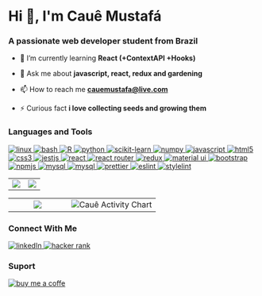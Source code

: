 # Hi 👋, I'm Cauê Mustafá

 ### A passionate web developer student from Brazil

- 🌱 I’m currently learning **React (+ContextAPI +Hooks)**

- 💬 Ask me about **javascript, react, redux and gardening**

- 📫 How to reach me **cauemustafa@live.com**

- ⚡ Curious fact **i love collecting seeds and growing them**

<section>

### Languages and Tools

  <p align="left">
    <a href="https://www.linux.org/" target="_blank" rel="noreferrer">
      <img src="https://img.shields.io/badge/Linux-FCC624?style=for-the-badge&logo=linux&logoColor=black" alt="linux"/>
    </a>
    <a href="https://www.gnu.org/software/bash/" target="_blank" rel="noreferrer">
      <img src="https://img.shields.io/badge/GNU%20Bash-4EAA25?style=for-the-badge&logo=GNU%20Bash&logoColor=white" alt="bash"/>
    </a>
    <a href="https://git-scm.com/" target="_blank" rel="noreferrer">
      <https://img.shields.io/badge/GIT-E44C30?style=for-the-badge&logo=git&logoColor=white" alt="git"/>
    </a>
    <a href="https://www.r-project.org/" target="_blank" rel="noreferrer">
      <img src="https://img.shields.io/badge/R-276DC3?style=for-the-badge&logo=r&logoColor=white" alt="R"/>
    </a>
    <a href="https://www.python.org" target="_blank" rel="noreferrer">
      <img src="https://img.shields.io/badge/Python-FFD43B?style=for-the-badge&logo=python&logoColor=blue" alt="python"/>
    </a>
    <a href="https://scikit-learn.org/stable/" target="_blank" rel="noreferrer">
      <img src="https://img.shields.io/badge/scikit_learn-F7931E?style=for-the-badge&logo=scikit-learn&logoColor=white" alt="scikit-learn"/>
    </a>
    <a href="https://numpy.org/" target="_blank" rel="noreferrer">
      <img src="https://img.shields.io/badge/Numpy-777BB4?style=for-the-badge&logo=numpy&logoColor=white" alt="numpy"/>
    </a>
    <a href="https://developer.mozilla.org/en-US/docs/Web/JavaScript" target="_blank" rel="noreferrer">
      <img src="https://img.shields.io/badge/JavaScript-323330?style=for-the-badge&logo=javascript&logoColor=F7DF1E" alt="javascript"/>
    </a>
    <a href="https://www.w3.org/html/" target="_blank" rel="noreferrer">
      <img src="https://img.shields.io/badge/HTML5-E34F26?style=for-the-badge&logo=html5&logoColor=white" alt="html5"/>
    </a>
    <a href="https://www.w3schools.com/css/" target="_blank" rel="noreferrer">
      <img src="https://img.shields.io/badge/CSS3-1572B6?style=for-the-badge&logo=css3&logoColor=white" alt="css3"/>
    </a>
    <a href="https://jestjs.io" target="_blank" rel="noreferrer">
      <img src="https://img.shields.io/badge/Jest-C21325?style=for-the-badge&logo=jest&logoColor=white" alt="jestjs"/>
    </a>
    <a href="https://reactjs.org/" target="_blank" rel="noreferrer">
      <img src="https://img.shields.io/badge/React-20232A?style=for-the-badge&logo=react&logoColor=61DAFB" alt="react"/>
    </a>
    <a href="https://reactrouter.com/en/main" target="_blank" rel="noreferrer">
      <img src="https://img.shields.io/badge/React_Router-CA4245?style=for-the-badge&logo=react-router&logoColor=white" alt="react router"/>
    </a>
    <a href="https://redux.js.org" target="_blank" rel="noreferrer">
      <img src="https://img.shields.io/badge/Redux-593D88?style=for-the-badge&logo=redux&logoColor=white" alt="redux"/>
    </a>
     <a href="https://mui.com/pt/" target="_blank" rel="noreferrer">
      <img src="https://img.shields.io/badge/Material%20UI-007FFF?style=for-the-badge&logo=mui&logoColor=white" alt="material ui"/>
    </a>
    <a href="https://getbootstrap.com/" target="_blank" rel="noreferrer">
      <img src="https://img.shields.io/badge/Bootstrap-563D7C?style=for-the-badge&logo=bootstrap&logoColor=white" alt="bootstrap"/>
    </a>
    <a href="https://www.npmjs.com/" target="_blank" rel="noreferrer">
      <img src="https://img.shields.io/badge/npm-CB3837?style=for-the-badge&logo=npm&logoColor=white" alt="npmjs"/>
    </a>
    <a href="https://www.mysql.com/" target="_blank" rel="noreferrer">
      <img src="https://img.shields.io/badge/MySQL-005C84?style=for-the-badge&logo=mysql&logoColor=white" alt="mysql"/>
    </a>
    <a href="https://www.php.net/" target="_blank" rel="noreferrer">
      <img src="https://img.shields.io/badge/PHP-777BB4?style=for-the-badge&logo=php&logoColor=white" alt="mysql"/>
    </a>
        <a href="https://prettier.io/" target="_blank" rel="noreferrer">
      <img src="https://img.shields.io/badge/prettier-1A2C34?style=for-the-badge&logo=prettier&logoColor=F7BA3E" alt="prettier"/>
    </a>
     <a href="https://eslint.org/" target="_blank" rel="noreferrer">
      <img src="https://img.shields.io/badge/eslint-3A33D1?style=for-the-badge&logo=eslint&logoColor=white" alt="eslint"/>
    </a>
    <a href="https://stylelint.io/" target="_blank" rel="noreferrer">
      <img src="https://img.shields.io/badge/stylelint-000?style=for-the-badge&logo=stylelint&logoColor=white" alt="stylelint"/>
    </a>
  </p>
</section>

<table>
  <tr>
    <td width="50%" align="center" vertical-align="middle">
      <img src="https://github-readme-stats.vercel.app/api?username=cauemustafa&theme=tokyonight&show_icons=true&hide_border=true" />
    </td>
    <td width="50%" align="center" vertical-align="middle">
      <img src="https://github-readme-streak-stats.herokuapp.com/?user=cauemustafa&theme=tokyonight&hide_border=true" />
    </td>
  </tr>
</table>

<table>
  <tr>
    <td width="40%" align="center" vertical-align="middle">
      <img src="https://github-readme-stats.vercel.app/api/top-langs/?username=cauemustafa&layout=compact&theme=tokyonight&hide_border=true" />
    </td>
    <td width="70%" align="center" vertical-align="middle">
      <img alt="Cauê Activity Chart" src="https://activity-graph.herokuapp.com/graph?username=cauemustafa&bg_color=1a1b27&color=58a6ff&line=bf91f3&point=38bdae&hide_border=true&area_color=00ffd2&area=true" />
    </td>
  </tr>
</table>

### Connect With Me

<a href="https://linkedin.com/in/cauemustafa" target="_blank">
  <img src="https://img.shields.io/badge/LinkedIn-0077B5?style=for-the-badge&logo=linkedin&logoColor=white" alt="linkedIn"/>
</a>

<a href="https://www.hackerrank.com/cauemustafa" target="_blank">
  <img src="https://img.shields.io/badge/-Hackerrank-2EC866?style=for-the-badge&logo=HackerRank&logoColor=white" alt="hacker rank"/>
</a>

### Suport

<a href="https://www.buymeacoffee.com/cauemustafa" target="_blank">
  <img src="https://img.shields.io/badge/Buy_Me_A_Coffee-FFDD00?style=for-the-badge&logo=buy-me-a-coffee&logoColor=black" alt="buy me a coffe" />
</a>
